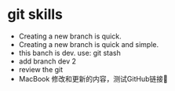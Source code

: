 # git skills

- Creating a new branch is quick.
- Creating a new branch is quick and simple.
- this banch is dev. use: git stash
- add branch dev 2
- review the git
- MacBook 修改和更新的内容，测试GitHub链接🔗
